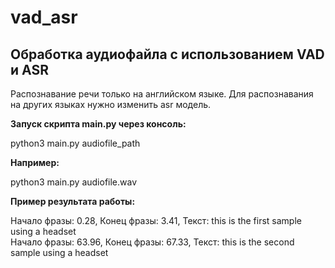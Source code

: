 # vad_asr

## Обработка аудиофайла с использованием VAD и ASR

Распознавание речи только на английском языке. Для распознавания на других языках нужно изменить asr модель.

**Запуск скрипта main.py через консоль:**  

python3 main.py audiofile_path

**Например:**  

python3 main.py audiofile.wav

**Пример результата работы:**  

Начало фразы: 0.28, Конец фразы: 3.41, Текст: this is the first sample using a headset  
Начало фразы: 63.96, Конец фразы: 67.33, Текст: this is the second sample using a headset

